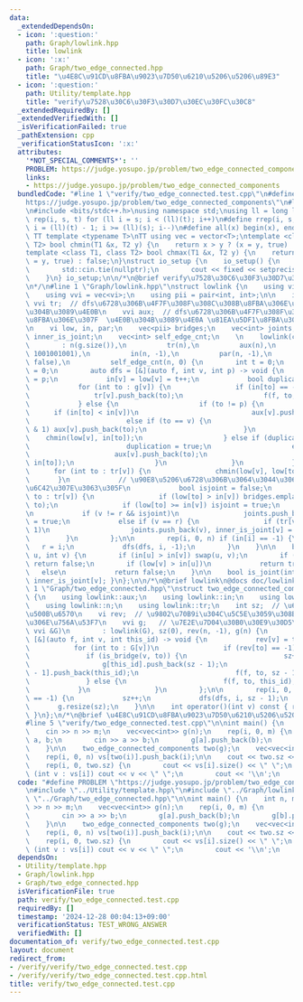 ```yaml
---
data:
  _extendedDependsOn:
  - icon: ':question:'
    path: Graph/lowlink.hpp
    title: lowlink
  - icon: ':x:'
    path: Graph/two_edge_connected.hpp
    title: "\u4E8C\u91CD\u8FBA\u9023\u7D50\u6210\u5206\u5206\u89E3"
  - icon: ':question:'
    path: Utility/template.hpp
    title: "verify\u7528\u30C6\u30F3\u30D7\u30EC\u30FC\u30C8"
  _extendedRequiredBy: []
  _extendedVerifiedWith: []
  _isVerificationFailed: true
  _pathExtension: cpp
  _verificationStatusIcon: ':x:'
  attributes:
    '*NOT_SPECIAL_COMMENTS*': ''
    PROBLEM: https://judge.yosupo.jp/problem/two_edge_connected_components
    links:
    - https://judge.yosupo.jp/problem/two_edge_connected_components
  bundledCode: "#line 1 \"verify/two_edge_connected.test.cpp\"\n#define PROBLEM \"\
    https://judge.yosupo.jp/problem/two_edge_connected_components\"\n#line 1 \"Utility/template.hpp\"\
    \n#include <bits/stdc++.h>\nusing namespace std;\nusing ll = long long;\n#define\
    \ rep(i, s, t) for (ll i = s; i < (ll)(t); i++)\n#define rrep(i, s, t) for (ll\
    \ i = (ll)(t) - 1; i >= (ll)(s); i--)\n#define all(x) begin(x), end(x)\n\n#define\
    \ TT template <typename T>\nTT using vec = vector<T>;\ntemplate <class T1, class\
    \ T2> bool chmin(T1 &x, T2 y) {\n    return x > y ? (x = y, true) : false;\n}\n\
    template <class T1, class T2> bool chmax(T1 &x, T2 y) {\n    return x < y ? (x\
    \ = y, true) : false;\n}\nstruct io_setup {\n    io_setup() {\n        ios::sync_with_stdio(false);\n\
    \        std::cin.tie(nullptr);\n        cout << fixed << setprecision(15);\n\
    \    }\n} io_setup;\n\n/*\n@brief verify\u7528\u30C6\u30F3\u30D7\u30EC\u30FC\u30C8\
    \n*/\n#line 1 \"Graph/lowlink.hpp\"\nstruct lowlink {\n    using vi = vec<int>;\n\
    \    using vvi = vec<vi>;\n    using pii = pair<int, int>;\n\n    int n;\n   \
    \ vvi tr;  // dfs\u6728\u306B\u4F7F\u308F\u308C\u308B\u8FBA\u306E\u307F \u4E0A\
    \u304B\u3089\u4E0B\n    vvi aux;  // dfs\u6728\u306B\u4F7F\u308F\u308C\u306A\u3044\
    \u8FBA\u306E\u307F  \u4E0B\u304B\u3089\u4E0A \u81EA\u5DF1\u8FBA\u3082\u30B3\u30B3\
    \n    vi low, in, par;\n    vec<pii> bridges;\n    vec<int> joints;\n    vec<bool>\
    \ inner_is_joint;\n    vec<int> self_edge_cnt;\n    \n    lowlink(const vvi &g)\n\
    \        : n(g.size()),\n          tr(n),\n          aux(n),\n          low(n,\
    \ 1001001001),\n          in(n, -1),\n          par(n, -1),\n          inner_is_joint(n,\
    \ false),\n          self_edge_cnt(n, 0) {\n        int t = 0;\n        int r\
    \ = 0;\n        auto dfs = [&](auto f, int v, int p) -> void {\n            par[v]\
    \ = p;\n            in[v] = low[v] = t++;\n            bool duplication = false;\n\
    \            for (int to : g[v]) {\n                if (in[to] == -1) {\n    \
    \                tr[v].push_back(to);\n                    f(f, to, v);\n    \
    \            } else {\n                    if (to != p) {\n                  \
    \      if (in[to] < in[v])\n                            aux[v].push_back(to);\n\
    \                        else if (to == v) {\n                            if ((++self_edge_cnt[v])\
    \ & 1) aux[v].push_back(to);\n                        }\n                    \
    \    chmin(low[v], in[to]);\n                    } else if (duplication == false)\n\
    \                        duplication = true;\n                    else {\n   \
    \                     aux[v].push_back(to);\n                        chmin(low[v],\
    \ in[to]);\n                    }\n                }\n            }\n\n      \
    \      for (int to : tr[v]) {\n                chmin(low[v], low[to]);\n     \
    \       }\n            // \u90E8\u5206\u6728\u306B\u3064\u3044\u3066\u3001low/in\u304C\
    \u6C42\u307E\u3063\u305F\n            bool isjoint = false;\n            for (int\
    \ to : tr[v]) {\n                if (low[to] > in[v]) bridges.emplace_back(v,\
    \ to);\n                if (low[to] >= in[v]) isjoint = true;\n            }\n\
    \n            if (v != r && isjoint)\n                joints.push_back(v), inner_is_joint[v]\
    \ = true;\n            else if (v == r) {\n                if (tr[v].size() >\
    \ 1)\n                    joints.push_back(v), inner_is_joint[v] = true;\n   \
    \         }\n        };\n\n        rep(i, 0, n) if (in[i] == -1) {\n         \
    \   r = i;\n            dfs(dfs, i, -1);\n        }\n    }\n\n    bool is_bridge(int\
    \ u, int v) {\n        if (in[u] > in[v]) swap(u, v);\n        if (par[v] != u)\
    \ return false;\n        if (low[v] > in[u])\n            return true;\n     \
    \   else\n            return false;\n    }\n\n    bool is_joint(int v) { return\
    \ inner_is_joint[v]; }\n};\n\n/*\n@brief lowlink\n@docs doc/lowlink.md\n*/\n#line\
    \ 1 \"Graph/two_edge_connected.hpp\"\nstruct two_edge_connected_components : lowlink\
    \ {\n    using lowlink::aux;\n    using lowlink::in;\n    using lowlink::low;\n\
    \    using lowlink::n;\n    using lowlink::tr;\n    int sz;  // \u6210\u5206\u306E\
    \u500B\u6570\n    vi rev;  // \u9802\u70B9i\u304C\u5C5E\u3059\u308B\u6210\u5206\
    \u306E\u756A\u53F7\n    vvi g;   // \u7E2E\u7D04\u30B0\u30E9\u30D5\n    two_edge_connected_components(const\
    \ vvi &G)\n        : lowlink(G), sz(0), rev(n, -1), g(n) {\n        auto dfs =\
    \ [&](auto f, int v, int this_id) -> void {\n            rev[v] = this_id;\n \
    \           for (int to : G[v])\n                if (rev[to] == -1) {\n      \
    \              if (is_bridge(v, to)) {\n                        sz++;\n      \
    \                  g[this_id].push_back(sz - 1);\n                        g[sz\
    \ - 1].push_back(this_id);\n                        f(f, to, sz - 1);\n      \
    \              } else {\n                        f(f, to, this_id);\n        \
    \            }\n                }\n        };\n\n        rep(i, 0, n) if (rev[i]\
    \ == -1) {\n            sz++;\n            dfs(dfs, i, sz - 1);\n        }\n \
    \       g.resize(sz);\n    }\n\n    int operator()(int v) const { return rev[v];\
    \ }\n};\n/*\n@brief \u4E8C\u91CD\u8FBA\u9023\u7D50\u6210\u5206\u5206\u89E3\n*/\n\
    #line 5 \"verify/two_edge_connected.test.cpp\"\n\nint main() {\n    int n, m;\n\
    \    cin >> n >> m;\n    vec<vec<int>> g(n);\n    rep(i, 0, m) {\n        int\
    \ a, b;\n        cin >> a >> b;\n        g[a].push_back(b);\n        g[b].push_back(a);\n\
    \    }\n\n    two_edge_connected_components two(g);\n    vec<vec<int>> vs(two.sz);\n\
    \    rep(i, 0, n) vs[two(i)].push_back(i);\n\n    cout << two.sz << '\\n';\n\n\
    \    rep(i, 0, two.sz) {\n        cout << vs[i].size() << \" \";\n        for\
    \ (int v : vs[i]) cout << v << \" \";\n        cout << '\\n';\n    }\n}\n"
  code: "#define PROBLEM \"https://judge.yosupo.jp/problem/two_edge_connected_components\"\
    \n#include \"../Utility/template.hpp\"\n#include \"../Graph/lowlink.hpp\"\n#include\
    \ \"../Graph/two_edge_connected.hpp\"\n\nint main() {\n    int n, m;\n    cin\
    \ >> n >> m;\n    vec<vec<int>> g(n);\n    rep(i, 0, m) {\n        int a, b;\n\
    \        cin >> a >> b;\n        g[a].push_back(b);\n        g[b].push_back(a);\n\
    \    }\n\n    two_edge_connected_components two(g);\n    vec<vec<int>> vs(two.sz);\n\
    \    rep(i, 0, n) vs[two(i)].push_back(i);\n\n    cout << two.sz << '\\n';\n\n\
    \    rep(i, 0, two.sz) {\n        cout << vs[i].size() << \" \";\n        for\
    \ (int v : vs[i]) cout << v << \" \";\n        cout << '\\n';\n    }\n}"
  dependsOn:
  - Utility/template.hpp
  - Graph/lowlink.hpp
  - Graph/two_edge_connected.hpp
  isVerificationFile: true
  path: verify/two_edge_connected.test.cpp
  requiredBy: []
  timestamp: '2024-12-28 00:04:13+09:00'
  verificationStatus: TEST_WRONG_ANSWER
  verifiedWith: []
documentation_of: verify/two_edge_connected.test.cpp
layout: document
redirect_from:
- /verify/verify/two_edge_connected.test.cpp
- /verify/verify/two_edge_connected.test.cpp.html
title: verify/two_edge_connected.test.cpp
---
```

